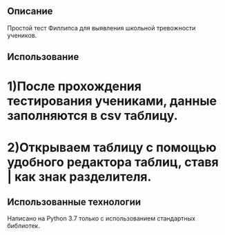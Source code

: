 ## Описание
Простой тест Филлипса для выявления школьной тревожности учеников.

## Использование
# 1)После прохождения тестирования учениками, данные заполняются в csv таблицу.

# 2)Открываем таблицу с помощью удобного редактора таблиц, ставя | как знак разделителя.

## Использованные технологии
Написано на Python 3.7 только с использованием стандартных библиотек.
